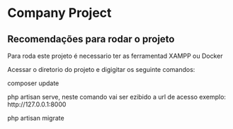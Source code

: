 # Company Project

## Recomendações para rodar o projeto
<p>Para roda este projeto é necessario ter as ferramentad XAMPP ou Docker</p>
<p>Acessar o diretorio do projeto e digigitar os seguinte comandos:</p>
<p>composer update</p>
<p>php artisan serve,  neste comando vai ser ezibido a url de acesso exemplo: http://127.0.0.1:8000</p>
<p>php artisan migrate</p>
